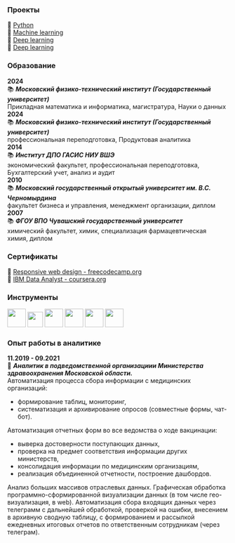 ### Проекты
📌 [Python](https://github.com/calabarOlga/python_mfti)  
📌 [Machine learning](https://github.com/calabarOlga/ml_mipt)  
📌 [Deep learning](https://github.com/calabarOlga/dl_mipt)  
📌 [Deep learning](https://github.com/calabarOlga/dl_mipt)  
### Образование
**2024**  
📚 ***Московский физико-технический институт (Государственный университет)***   
Прикладная математика и информатика, магистратура, Науки о данных  
**2024**  
📚 ***Московский физико-технический институт (Государственный университет)***   
профессиональная переподготовка, Продуктовая аналитика  
**2014**  
📚 ***Институт ДПО ГАСИС НИУ ВШЭ***  
экономический факультет, профессиональная переподготовка, Бухгалтерский учет, анализ и аудит  
**2010**  
📚 ***Московский государственный открытый университет им. В.С. Черномырдина***  
факультет бизнеса и управления, менеджмент организации, диплом  
**2007**  
📚 ***ФГОУ ВПО Чувашский государственный университет***  
химический факультет, химик, специализация фармацевтическая химия, диплом
### Сертификаты
📑 [Responsive web design - freecodecamp.org](https://www.freecodecamp.org/certification/olga_leonteva/responsive-web-design)  
📑 [IBM Data Analyst - coursera.org](https://www.coursera.org/account/accomplishments/specialization/certificate/TVLX72UTQ23J)
### Инструменты
<img src='https://user-images.githubusercontent.com/55783490/212158006-2c9df269-a39f-47df-a682-8995973c28b7.png' width=42px height=42px> <img src='https://user-images.githubusercontent.com/55783490/212154848-136fc5d9-1ee0-4c91-965c-b3f9da6c65ca.png' width=35px height=35px> <img src='https://user-images.githubusercontent.com/55783490/212153382-b5e60a0f-2a37-4925-a444-fae353f1af27.png' width=42px height=42px> <img src='https://user-images.githubusercontent.com/55783490/212153765-6c593a3c-998e-4172-8dfc-f70f465601f5.png' width=42px height=42px> <img src='https://user-images.githubusercontent.com/55783490/212159452-5860f3a3-b09b-4567-840d-7230d3c3e09c.png' width=42px height=42px> <img src='https://user-images.githubusercontent.com/55783490/212154206-4ba0c60e-938e-4c70-9135-1fc58e4fbfb2.png' width=42px height=42px>
### Опыт работы в аналитике
**11.2019 - 09.2021**  
💼 ***Аналитик в подведомственной организациии Министерства здравоохранения Московской области.***  
Автоматизация процесса сбора информации с медицинских организаций:
- формирование таблиц, мониторинг,
- систематизация и архивирование опросов (совместные формы, чат-бот).  

Автоматизация отчетных форм во все ведомства о ходе вакцинации:
- выверка достоверности поступающих данных,
- проверка на предмет соответствия информации других министерств,
- консолидация информации по медицинским организациям,
- реализация объединенной отчетности, построение дашбордов.  

Анализ больших массивов отраслевых данных. Графическая обработка программно-сформированной визуализации данных (в том числе
гео-визуализация, в web). Автоматизация сбора входящих данных через телеграмм с дальнейшей обработкой, проверкой на ошибки, внесением в архивную сводную таблицу, с формированием и рассылкой ежедневных итоговых отчетов по ответственным сотрудникам (через телеграм).




<!--
**calabarOlga/calabarOlga** is a ✨ _special_ ✨ repository because its `README.md` (this file) appears on your GitHub profile.

Here are some ideas to get you started:

- 🔭 I’m currently working on ...
- 🌱 I’m currently learning ...
- 👯 I’m looking to collaborate on ...
- 🤔 I’m looking for help with ...
- 💬 Ask me about ...
- 📫 How to reach me: ...
- 😄 Pronouns: ...
- ⚡ Fun fact: ...
-->
